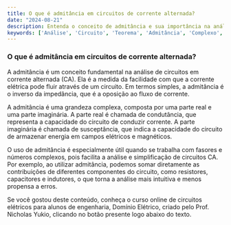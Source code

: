 ```yaml
---
title: O que é admitância em circuitos de corrente alternada?
date: "2024-08-21"
description: Entenda o conceito de admitância e sua importância na análise de circuitos em corrente alternada.
keywords: ['Análise', 'Circuito', 'Teorema', 'Admitância', 'Complexo', 'Número', 'Fasor']
---
```


### O que é admitância em circuitos de corrente alternada?

A admitância é um conceito fundamental na análise de circuitos em corrente alternada (CA). Ela é a medida da facilidade com que a corrente elétrica pode fluir através de um circuito. Em termos simples, a admitância é o inverso da impedância, que é a oposição ao fluxo de corrente.

A admitância é uma grandeza complexa, composta por uma parte real e uma parte imaginária. A parte real é chamada de condutância, que representa a capacidade do circuito de conduzir corrente. A parte imaginária é chamada de susceptância, que indica a capacidade do circuito de armazenar energia em campos elétricos e magnéticos.

O uso de admitância é especialmente útil quando se trabalha com fasores e números complexos, pois facilita a análise e simplificação de circuitos CA. Por exemplo, ao utilizar admitância, podemos somar diretamente as contribuições de diferentes componentes do circuito, como resistores, capacitores e indutores, o que torna a análise mais intuitiva e menos propensa a erros.

Se você gostou deste conteúdo, conheça o curso online de circuitos elétricos para alunos de engenharia, Domínio Elétrico, criado pelo Prof. Nicholas Yukio, clicando no botão presente logo abaixo do texto.